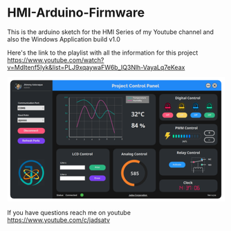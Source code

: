 # HMI-Arduino-Firmware
This is the arduino sketch for the HMI Series of my Youtube channel and also the Windows Application build v1.0


Here's the link to the playlist with all the information for this project
https://www.youtube.com/watch?v=MdItenf5Iyk&list=PLJ9xqaywaFW6b_IQ3Nlh-VayaLq7eKeax

![HMI Picture](App4.png)

If you have questions reach me on youtube
https://www.youtube.com/c/jadsatv
